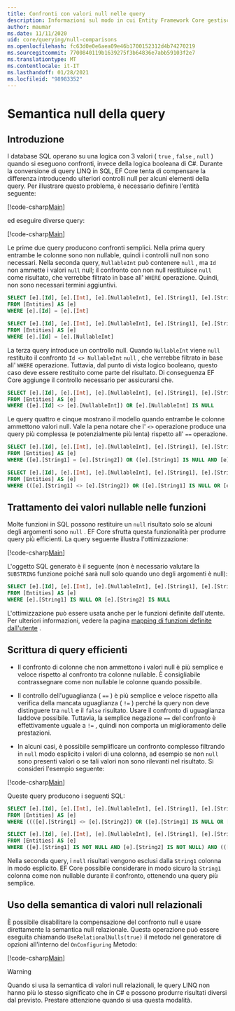 ```yaml
---
title: Confronti con valori null nelle query
description: Informazioni sul modo in cui Entity Framework Core gestisce i confronti NULL nelle query
author: maumar
ms.date: 11/11/2020
uid: core/querying/null-comparisons
ms.openlocfilehash: fc63d0e0e6aea09e46b1700152312d4b74270219
ms.sourcegitcommit: 7700840119b1639275f3b64836e7abb59103f2e7
ms.translationtype: MT
ms.contentlocale: it-IT
ms.lasthandoff: 01/28/2021
ms.locfileid: "98983352"
---
```

# <a name="query-null-semantics"></a>Semantica null della query

## <a name="introduction"></a>Introduzione

I database SQL operano su una logica con 3 valori ( `true` , `false` , `null` ) quando si eseguono confronti, invece della logica booleana di C#. Durante la conversione di query LINQ in SQL, EF Core tenta di compensare la differenza introducendo ulteriori controlli null per alcuni elementi della query.
Per illustrare questo problema, è necessario definire l'entità seguente:

[!code-csharp[Main](../../../samples/core/Querying/NullSemantics/NullSemanticsEntity.cs#Entity)]

ed eseguire diverse query:

[!code-csharp[Main](../../../samples/core/Querying/NullSemantics/Program.cs#BasicExamples)]

Le prime due query producono confronti semplici. Nella prima query entrambe le colonne sono non nullable, quindi i controlli null non sono necessari. Nella seconda query, `NullableInt` può contenere `null` , ma `Id` non ammette i valori `null` null; il confronto con non null restituisce `null` come risultato, che verrebbe filtrato in base all' `WHERE` operazione. Quindi, non sono necessari termini aggiuntivi.

```sql
SELECT [e].[Id], [e].[Int], [e].[NullableInt], [e].[String1], [e].[String2]
FROM [Entities] AS [e]
WHERE [e].[Id] = [e].[Int]

SELECT [e].[Id], [e].[Int], [e].[NullableInt], [e].[String1], [e].[String2]
FROM [Entities] AS [e]
WHERE [e].[Id] = [e].[NullableInt]
```

La terza query introduce un controllo null. Quando `NullableInt` viene `null` restituito il confronto `Id <> NullableInt` `null` , che verrebbe filtrato in base all' `WHERE` operazione. Tuttavia, dal punto di vista logico booleano, questo caso deve essere restituito come parte del risultato. Di conseguenza EF Core aggiunge il controllo necessario per assicurarsi che.

```sql
SELECT [e].[Id], [e].[Int], [e].[NullableInt], [e].[String1], [e].[String2]
FROM [Entities] AS [e]
WHERE ([e].[Id] <> [e].[NullableInt]) OR [e].[NullableInt] IS NULL
```

Le query quattro e cinque mostrano il modello quando entrambe le colonne ammettono valori null. Vale la pena notare che l' `<>` operazione produce una query più complessa (e potenzialmente più lenta) rispetto all' `==` operazione.

```sql
SELECT [e].[Id], [e].[Int], [e].[NullableInt], [e].[String1], [e].[String2]
FROM [Entities] AS [e]
WHERE ([e].[String1] = [e].[String2]) OR ([e].[String1] IS NULL AND [e].[String2] IS NULL)

SELECT [e].[Id], [e].[Int], [e].[NullableInt], [e].[String1], [e].[String2]
FROM [Entities] AS [e]
WHERE (([e].[String1] <> [e].[String2]) OR ([e].[String1] IS NULL OR [e].[String2] IS NULL)) AND ([e].[String1] IS NOT NULL OR [e].[String2] IS NOT NULL)
```

## <a name="treatment-of-nullable-values-in-functions"></a>Trattamento dei valori nullable nelle funzioni

Molte funzioni in SQL possono restituire un `null` risultato solo se alcuni degli argomenti sono `null` . EF Core sfrutta questa funzionalità per produrre query più efficienti.
La query seguente illustra l'ottimizzazione:

[!code-csharp[Main](../../../samples/core/Querying/NullSemantics/Program.cs#Functions)]

L'oggetto SQL generato è il seguente (non è necessario valutare la `SUBSTRING` funzione poiché sarà null solo quando uno degli argomenti è null):

```sql
SELECT [e].[Id], [e].[Int], [e].[NullableInt], [e].[String1], [e].[String2]
FROM [Entities] AS [e]
WHERE [e].[String1] IS NULL OR [e].[String2] IS NULL
```

L'ottimizzazione può essere usata anche per le funzioni definite dall'utente. Per ulteriori informazioni, vedere la pagina [mapping di funzioni definite dall'utente](xref:core/querying/user-defined-function-mapping#configuring-nullability-of-user-defined-function-based-on-its-arguments) .

## <a name="writing-performant-queries"></a>Scrittura di query efficienti

- Il confronto di colonne che non ammettono i valori null è più semplice e veloce rispetto al confronto tra colonne nullable. È consigliabile contrassegnare come non nullable le colonne quando possibile.

- Il controllo dell'uguaglianza ( `==` ) è più semplice e veloce rispetto alla verifica della mancata uguaglianza ( `!=` ) perché la query non deve distinguere tra `null` e il `false` risultato. Usare il confronto di uguaglianza laddove possibile. Tuttavia, la semplice negazione `==` del confronto è effettivamente uguale a `!=` , quindi non comporta un miglioramento delle prestazioni.

- In alcuni casi, è possibile semplificare un confronto complesso filtrando in `null` modo esplicito i valori di una colonna, ad esempio se non `null` sono presenti valori o se tali valori non sono rilevanti nel risultato. Si consideri l'esempio seguente:

[!code-csharp[Main](../../../samples/core/Querying/NullSemantics/Program.cs#ManualOptimization)]

Queste query producono i seguenti SQL:

```sql
SELECT [e].[Id], [e].[Int], [e].[NullableInt], [e].[String1], [e].[String2]
FROM [Entities] AS [e]
WHERE ((([e].[String1] <> [e].[String2]) OR ([e].[String1] IS NULL OR [e].[String2] IS NULL)) AND ([e].[String1] IS NOT NULL OR [e].[String2] IS NOT NULL)) OR ((CAST(LEN([e].[String1]) AS int) = CAST(LEN([e].[String2]) AS int)) OR ([e].[String1] IS NULL AND [e].[String2] IS NULL))

SELECT [e].[Id], [e].[Int], [e].[NullableInt], [e].[String1], [e].[String2]
FROM [Entities] AS [e]
WHERE ([e].[String1] IS NOT NULL AND [e].[String2] IS NOT NULL) AND (([e].[String1] <> [e].[String2]) OR (CAST(LEN([e].[String1]) AS int) = CAST(LEN([e].[String2]) AS int)))
```

Nella seconda query, i `null` risultati vengono esclusi dalla `String1` colonna in modo esplicito. EF Core possibile considerare in modo sicuro la `String1` colonna come non nullable durante il confronto, ottenendo una query più semplice.

## <a name="using-relational-null-semantics"></a>Uso della semantica di valori null relazionali

È possibile disabilitare la compensazione del confronto null e usare direttamente la semantica null relazionale. Questa operazione può essere eseguita chiamando `UseRelationalNulls(true)` il metodo nel generatore di opzioni all'interno del `OnConfiguring` Metodo:

[!code-csharp[Main](../../../samples/core/Querying/NullSemantics/NullSemanticsContext.cs#UseRelationalNulls)]

> [!WARNING]
> Quando si usa la semantica di valori null relazionali, le query LINQ non hanno più lo stesso significato che in C# e possono produrre risultati diversi dal previsto. Prestare attenzione quando si usa questa modalità.
